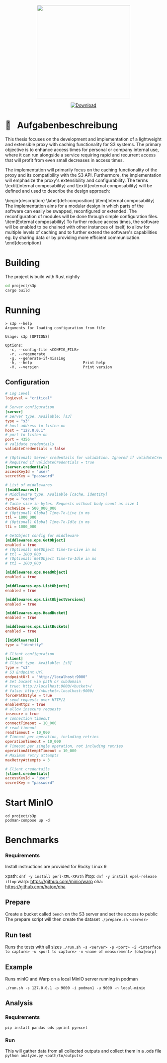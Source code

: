 <div align="center">
  <img src="https://coconucos.cs.hhu.de/lehre/bigdata/resources/img/hhu-logo.svg" width=300>

  [![Download](https://img.shields.io/static/v1?label=&message=pdf&color=EE3F24&style=for-the-badge&logo=adobe-acrobat-reader&logoColor=FFFFFF)](/../-/jobs/artifacts/master/file/document/thesis.pdf?job=latex)
</div>

# :notebook: &nbsp; Aufgabenbeschreibung

This thesis focuses on the development and implementation of a lightweight and extensible proxy with caching functionality for S3 systems. The primary objective is to enhance access times for personal or company internal use, where it can run alongside a service requiring rapid and recurrent access that will profit from even small decreases in access times.

The implementation will primarily focus on the caching functionality of the proxy and its compatibility with the S3 API.
Furthermore, the implementation will emphasize the proxy's extensibility and configurability. The terms \textit{internal composability} and \textit{external composability} will be defined and used to describe the design approach:

\begin{description}
	\label{def:composition}
	\item[Internal composability] The implementation aims for a modular design in which parts of the software can easily be swapped, reconfigured or extended. The reconfiguration of modules will be done through simple configuration files.
	\item[External composability] To further reduce access times, the software will be enabled to be chained with other instances of itself, to allow for multiple levels of caching and to further extend the software's capabilities eg. by sharing data or by providing more efficient communication.
\end{description}

# Building

The project is build with Rust nightly

```sh
cd project/s3p
cargo build
```

# Running

```
> s3p --help
Arguments for loading configuration from file

Usage: s3p [OPTIONS]

Options:
  -c, --config-file <CONFIG_FILE>  
  -r, --regenerate                 
  -g, --generate-if-missing        
  -h, --help                       Print help
  -V, --version                    Print version
```
## Configuration

```toml
# Log Level
logLevel = "critical"

# Server configuration
[server]
# Server type. Available: [s3]
type = "s3"
# host address to listen on
host = "127.0.0.1"
# port to listen on
port = 4356
# validate credentails
validateCredentials = false

# (Optional) Server credentails for validation. Ignored if validateCredentials = false
# Required if validateCredentials = true
[server.credentials]
accessKeyId = "user"
secretKey = "password"

# List of middlewares
[[middlewares]]
# Middleware type. Avaliable [cache, identity]
type = "cache"
# Cache size in bytes. Requests without body count as size 1
cacheSize = 500_000_000
# (Optional) Global Time-To-Live in ms
ttl = 1000_000
# (Optional) Global Time-To-Idle in ms
tti = 1000_000

# GetObject config for middleware
[middlewares.ops.GetObject]
enabled = true
# (Optional) GetObject Time-To-Live in ms
# ttl = 1000_000
# (Optional) GetObject Time-To-Idle in ms
# tti = 1000_000

[middlewares.ops.HeadObject]
enabled = true

[middlewares.ops.ListObjects]
enabled = true

[middlewares.ops.ListObjectVersions]
enabled = true

[middlewares.ops.HeadBucket]
enabled = true

[middlewares.ops.ListBuckets]
enabled = true

[[middlewares]]
type = "identity"

# Client configuration
[client]
# Client type. Available: [s3]
type = "s3"
# S3 Endpoint Url
endpointUrl = "http://localhost:9000"
# Set bucket via path or subdomain
# true: http://localhost:9000/<bucket>/
# false: http://<bucket>.localhost:9000/
forcePathStyle = true
# send requests over HTTP/2
enableHttp2 = true
# allow insecure requests
insecure = true
# connection timeout
connectTimeout = 10_000
# read timeout
readTimeout = 10_000
# Timeout per operation, including retries
operationTimeout = 10_000
# Timeout per single operation, not including retries
operationAttemptTimeout = 10_000
# Maximum retry attempts
maxRetryAttempts = 3

# Client credentails
[client.credentials]
accessKeyId = "user"
secretKey = "password"
```

# Start MinIO

```
cd project/s3p
podman-compose up -d
```

# Benchmarks

### Requirements

Install instructions are provided for Rocky Linux 9

xpath: `dnf -y install perl-XML-XPath`
iftop: `dnf -y install epel-release iftop`
warp: https://github.com/minio/warp
oha: https://github.com/hatoo/oha 

## Prepare

Create a bucket called `bench` on the S3 server and set the access to public
The prepare script will then create the dataset
`./prepare.sh <server>`

## Run test
Runs the tests with all sizes
`./run.sh -s <server> -p <port> -i <interface to capture> -u <port to capture> -n <name of measurement> [oha|warp]`

## Example

Runs minIO and Warp on a local MinIO server running in podman

`./run.sh -s 127.0.0.1 -p 9000 -i podman1 -u 9000 -n local-minio`

## Analysis

### Requirements

`pip install pandas ods pprint pyexcel`

### Run

This will gather data from all collected outputs and collect them in a .ods file
`python analyze.py <path/to/outputs>`